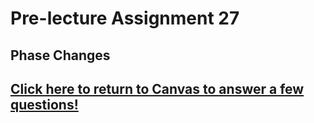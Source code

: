 <div style="float:right;margin:auto"><ebook-button title="Phase Changes" link="https://genchem.science.psu.edu/13-1-phase-changes"></ebook-button></div>

# Pre-lecture Assignment 27

## Phase Changes




## [Click here to return to Canvas to answer a few questions!](https://psu.instructure.com/courses/1881362/quizzes/)



